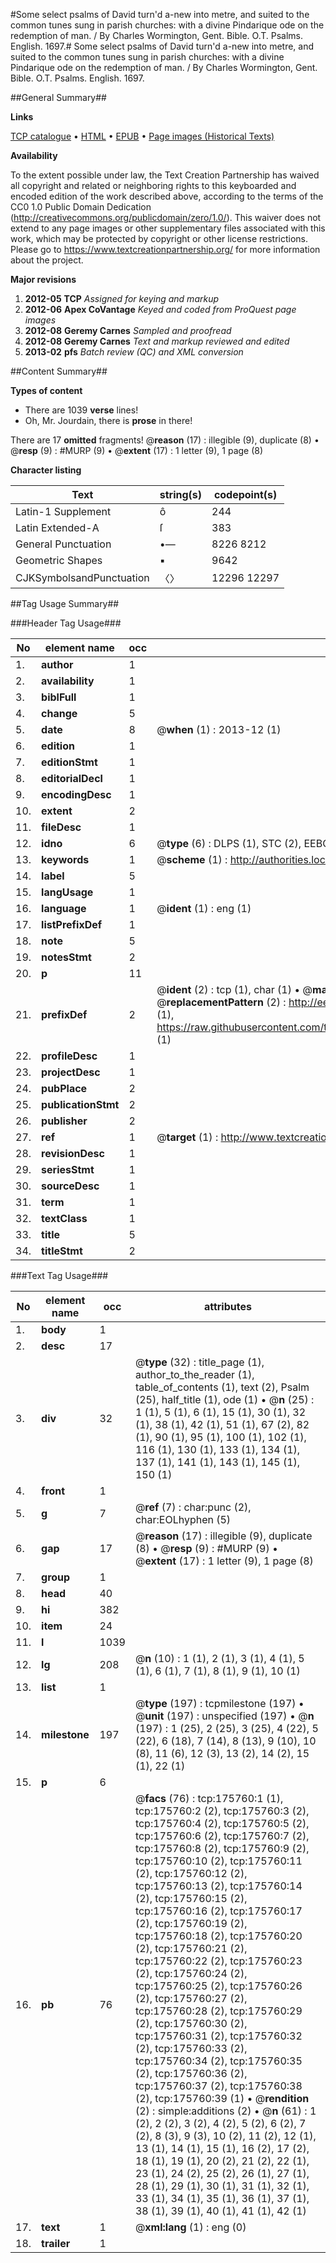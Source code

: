 #Some select psalms of David turn'd a-new into metre, and suited to the common tunes sung in parish churches: with a divine Pindarique ode on the redemption of man. / By Charles Wormington, Gent. Bible. O.T. Psalms. English. 1697.#
Some select psalms of David turn'd a-new into metre, and suited to the common tunes sung in parish churches: with a divine Pindarique ode on the redemption of man. / By Charles Wormington, Gent.
Bible. O.T. Psalms. English. 1697.

##General Summary##

**Links**

[TCP catalogue](http://www.ota.ox.ac.uk/tcp/)  • 
[HTML](http://tei.it.ox.ac.uk/tcp/Texts-HTML/free/B01/B01617.html)  • 
[EPUB](http://tei.it.ox.ac.uk/tcp/Texts-EPUB/free/B01/B01617.epub) • 
[Page images (Historical Texts)](https://historicaltexts.jisc.ac.uk/eebo-52614519e)

**Availability**

To the extent possible under law, the Text Creation Partnership has waived all copyright and related or neighboring rights to this keyboarded and encoded edition of the work described above, according to the terms of the CC0 1.0 Public Domain Dedication (http://creativecommons.org/publicdomain/zero/1.0/). This waiver does not extend to any page images or other supplementary files associated with this work, which may be protected by copyright or other license restrictions. Please go to https://www.textcreationpartnership.org/ for more information about the project.

**Major revisions**

1. __2012-05__ __TCP__ *Assigned for keying and markup*
1. __2012-06__ __Apex CoVantage__ *Keyed and coded from ProQuest page images*
1. __2012-08__ __Geremy Carnes__ *Sampled and proofread*
1. __2012-08__ __Geremy Carnes__ *Text and markup reviewed and edited*
1. __2013-02__ __pfs__ *Batch review (QC) and XML conversion*

##Content Summary##

**Types of content**

  * There are 1039 **verse** lines!
  * Oh, Mr. Jourdain, there is **prose** in there!

There are 17 **omitted** fragments! 
 @__reason__ (17) : illegible (9), duplicate (8)  •  @__resp__ (9) : #MURP (9)  •  @__extent__ (17) : 1 letter (9), 1 page (8)

**Character listing**


|Text|string(s)|codepoint(s)|
|---|---|---|
|Latin-1 Supplement|ô|244|
|Latin Extended-A|ſ|383|
|General Punctuation|•—|8226 8212|
|Geometric Shapes|▪|9642|
|CJKSymbolsandPunctuation|〈〉|12296 12297|

##Tag Usage Summary##

###Header Tag Usage###

|No|element name|occ|attributes|
|---|---|---|---|
|1.|__author__|1||
|2.|__availability__|1||
|3.|__biblFull__|1||
|4.|__change__|5||
|5.|__date__|8| @__when__ (1) : 2013-12 (1)|
|6.|__edition__|1||
|7.|__editionStmt__|1||
|8.|__editorialDecl__|1||
|9.|__encodingDesc__|1||
|10.|__extent__|2||
|11.|__fileDesc__|1||
|12.|__idno__|6| @__type__ (6) : DLPS (1), STC (2), EEBO-CITATION (1), OCLC (1), VID (1)|
|13.|__keywords__|1| @__scheme__ (1) : http://authorities.loc.gov/ (1)|
|14.|__label__|5||
|15.|__langUsage__|1||
|16.|__language__|1| @__ident__ (1) : eng (1)|
|17.|__listPrefixDef__|1||
|18.|__note__|5||
|19.|__notesStmt__|2||
|20.|__p__|11||
|21.|__prefixDef__|2| @__ident__ (2) : tcp (1), char (1)  •  @__matchPattern__ (2) : ([0-9\-]+):([0-9IVX]+) (1), (.+) (1)  •  @__replacementPattern__ (2) : http://eebo.chadwyck.com/downloadtiff?vid=$1&page=$2 (1), https://raw.githubusercontent.com/textcreationpartnership/Texts/master/tcpchars.xml#$1 (1)|
|22.|__profileDesc__|1||
|23.|__projectDesc__|1||
|24.|__pubPlace__|2||
|25.|__publicationStmt__|2||
|26.|__publisher__|2||
|27.|__ref__|1| @__target__ (1) : http://www.textcreationpartnership.org/docs/. (1)|
|28.|__revisionDesc__|1||
|29.|__seriesStmt__|1||
|30.|__sourceDesc__|1||
|31.|__term__|1||
|32.|__textClass__|1||
|33.|__title__|5||
|34.|__titleStmt__|2||


###Text Tag Usage###

|No|element name|occ|attributes|
|---|---|---|---|
|1.|__body__|1||
|2.|__desc__|17||
|3.|__div__|32| @__type__ (32) : title_page (1), author_to_the_reader (1), table_of_contents (1), text (2), Psalm (25), half_title (1), ode (1)  •  @__n__ (25) : 1 (1), 5 (1), 6 (1), 15 (1), 30 (1), 32 (1), 38 (1), 42 (1), 51 (1), 67 (2), 82 (1), 90 (1), 95 (1), 100 (1), 102 (1), 116 (1), 130 (1), 133 (1), 134 (1), 137 (1), 141 (1), 143 (1), 145 (1), 150 (1)|
|4.|__front__|1||
|5.|__g__|7| @__ref__ (7) : char:punc (2), char:EOLhyphen (5)|
|6.|__gap__|17| @__reason__ (17) : illegible (9), duplicate (8)  •  @__resp__ (9) : #MURP (9)  •  @__extent__ (17) : 1 letter (9), 1 page (8)|
|7.|__group__|1||
|8.|__head__|40||
|9.|__hi__|382||
|10.|__item__|24||
|11.|__l__|1039||
|12.|__lg__|208| @__n__ (10) : 1 (1), 2 (1), 3 (1), 4 (1), 5 (1), 6 (1), 7 (1), 8 (1), 9 (1), 10 (1)|
|13.|__list__|1||
|14.|__milestone__|197| @__type__ (197) : tcpmilestone (197)  •  @__unit__ (197) : unspecified (197)  •  @__n__ (197) : 1 (25), 2 (25), 3 (25), 4 (22), 5 (22), 6 (18), 7 (14), 8 (13), 9 (10), 10 (8), 11 (6), 12 (3), 13 (2), 14 (2), 15 (1), 22 (1)|
|15.|__p__|6||
|16.|__pb__|76| @__facs__ (76) : tcp:175760:1 (1), tcp:175760:2 (2), tcp:175760:3 (2), tcp:175760:4 (2), tcp:175760:5 (2), tcp:175760:6 (2), tcp:175760:7 (2), tcp:175760:8 (2), tcp:175760:9 (2), tcp:175760:10 (2), tcp:175760:11 (2), tcp:175760:12 (2), tcp:175760:13 (2), tcp:175760:14 (2), tcp:175760:15 (2), tcp:175760:16 (2), tcp:175760:17 (2), tcp:175760:19 (2), tcp:175760:18 (2), tcp:175760:20 (2), tcp:175760:21 (2), tcp:175760:22 (2), tcp:175760:23 (2), tcp:175760:24 (2), tcp:175760:25 (2), tcp:175760:26 (2), tcp:175760:27 (2), tcp:175760:28 (2), tcp:175760:29 (2), tcp:175760:30 (2), tcp:175760:31 (2), tcp:175760:32 (2), tcp:175760:33 (2), tcp:175760:34 (2), tcp:175760:35 (2), tcp:175760:36 (2), tcp:175760:37 (2), tcp:175760:38 (2), tcp:175760:39 (1)  •  @__rendition__ (2) : simple:additions (2)  •  @__n__ (61) : 1 (2), 2 (2), 3 (2), 4 (2), 5 (2), 6 (2), 7 (2), 8 (3), 9 (3), 10 (2), 11 (2), 12 (1), 13 (1), 14 (1), 15 (1), 16 (2), 17 (2), 18 (1), 19 (1), 20 (2), 21 (2), 22 (1), 23 (1), 24 (2), 25 (2), 26 (1), 27 (1), 28 (1), 29 (1), 30 (1), 31 (1), 32 (1), 33 (1), 34 (1), 35 (1), 36 (1), 37 (1), 38 (1), 39 (1), 40 (1), 41 (1), 42 (1)|
|17.|__text__|1| @__xml:lang__ (1) : eng (0)|
|18.|__trailer__|1||
